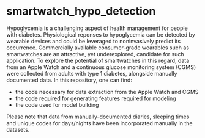 # smartwatch_hypo_detection

Hypoglycemia is a challenging aspect of health management for people with diabetes. Physiological reponses to hypoglycemia can be detected by wearable devices and could be leveraged to noninvasively predict its occurrence. Commercially available consumer-grade wearables such as smartwatches are an attractive, yet underexplored, candidate for such application. To explore the potential of smartwatches in this regard, data from an Apple Watch and a continuous glucose monitoring system (CGMS) were collected from adults with type 1 diabetes, alongside manually documented data. In this repository, one can find: 
  - the code necessary for data extraction from the Apple Watch and CGMS
  - the code required for generating features required for modeling
  - the code used for model building

  
Please note that data from manually-documented diaries, sleeping times and unique codes for days/nights have been incorporated manually in the datasets.
